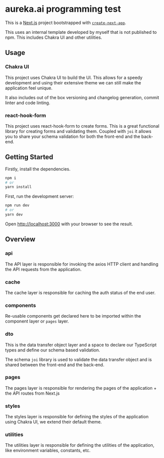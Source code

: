 # aureka.ai programming test

This is a [Next.js](https://nextjs.org/) project bootstrapped with [`create-next-app`](https://github.com/vercel/next.js/tree/canary/packages/create-next-app).

This uses an internal template developed by myself that is not published to npm. This includes Chakra UI and other utilities. 

## Usage

### Chakra UI

This project uses Chakra UI to build the UI. This allows for a speedy development and using their extensive theme we can still make the application feel unique.

It also includes out of the box versioning and changelog generation, commit linter and code linting.

### react-hook-form

This project uses react-hook-form to create forms. This is a great functional library for creating forms and validating them. Coupled with `joi` it allows you to share your schema validation for both the front-end and the back-end.

## Getting Started

Firstly, install the dependencies.

```bash
npm i
# or 
yarn install 
```

First, run the development server:

```bash
npm run dev
# or
yarn dev
```

Open [http://localhost:3000](http://localhost:3000) with your browser to see the result.

## Overview

### api

The API layer is responsible for invoking the axios HTTP client and handling the API requests from the application.

### cache

The cache layer is responsible for caching the auth status of the end user.

### components

Re-usable components get declared here to be imported within the component layer or `pages` layer.

### dto

This is the data transfer object layer and a space to declare our TypeScript types and define our schema based validation.

The schema `joi` library is used to validate the data transfer object and is shared between the front-end and the back-end.

### pages

The pages layer is responsible for rendering the pages of the application + the API routes from Next.js

### styles

The styles layer is responsible for defining the styles of the application using Chakra UI, we extend their default theme.

### utilities

The utilities layer is responsible for defining the utilities of the application, like environment variables, constants, etc.
